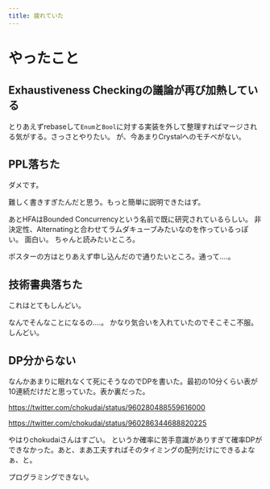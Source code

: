 ```yaml
---
title: 疲れていた
---
```


# やったこと

## Exhaustiveness Checkingの議論が再び加熱している

とりあえずrebaseして`Enum`と`Bool`に対する実装を外して整理すればマージされる気がする。さっさとやりたい。
が、今あまりCrystalへのモチベがない。

## PPL落ちた

ダメです。

難しく書きすぎたんだと思う。もっと簡単に説明できたはず。

あとHFAはBounded Concurrencyという名前で既に研究されているらしい。
非決定性、Alternatingと合わせてラムダキューブみたいなのを作っているっぽい。
面白い。
ちゃんと読みたいところ。

ポスターの方はとりあえず申し込んだので通りたいところ。通って‥‥。

## 技術書典落ちた

これはとてもしんどい。

なんでそんなことになるの‥‥。
かなり気合いを入れていたのでそこそこ不服。しんどい。

## DP分からない

なんかあまりに眠れなくて死にそうなのでDPを書いた。最初の10分くらい表が10連続だけだと思っていた。表か裏だった。

https://twitter.com/chokudai/status/960280488559616000

https://twitter.com/chokudai/status/960286344688820225

やはりchokudaiさんはすごい。
というか確率に苦手意識がありすぎて確率DPができなかった。あと、まあ工夫すればそのタイミングの配列だけにできるよなぁ、と。

プログラミングできない。
